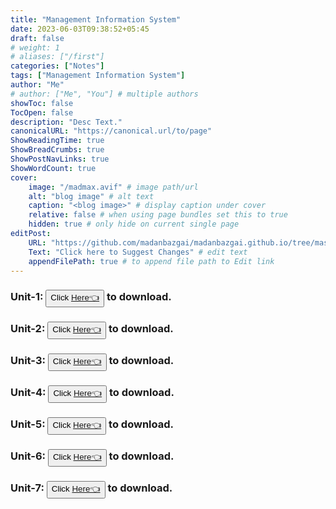 ```yaml
---
title: "Management Information System"
date: 2023-06-03T09:38:52+05:45
draft: false
# weight: 1
# aliases: ["/first"]
categories: ["Notes"]
tags: ["Management Information System"]
author: "Me"
# author: ["Me", "You"] # multiple authors
showToc: false
TocOpen: false
description: "Desc Text."
canonicalURL: "https://canonical.url/to/page"
ShowReadingTime: true
ShowBreadCrumbs: true
ShowPostNavLinks: true
ShowWordCount: true
cover:
    image: "/madmax.avif" # image path/url
    alt: "blog image" # alt text
    caption: "<blog image>" # display caption under cover
    relative: false # when using page bundles set this to true
    hidden: true # only hide on current single page
editPost:
    URL: "https://github.com/madanbazgai/madanbazgai.github.io/tree/master/content/posts/"
    Text: "Click here to Suggest Changes" # edit text
    appendFilePath: true # to append file path to Edit link
---
```

### Unit-1: <button>Click [ Here👈](/notes/management_information_system/MIS-unit-1.pdf)</button> to download.

### Unit-2: <button>Click [ Here👈](/notes/management_information_system/MIS-unit-2.pdf)</button> to download.
### Unit-3: <button>Click [ Here👈](/notes/management_information_system/MIS-unit-3.pdf)</button> to download.
### Unit-4: <button>Click [ Here👈](/notes/management_information_system/MIS-unit-4.pdf)</button> to download.
### Unit-5: <button>Click [ Here👈](/notes/management_information_system/MIS-unit-5.pdf)</button> to download.
### Unit-6: <button>Click [ Here👈](/notes/management_information_system/MIS-unit-6.pdf)</button> to download.
### Unit-7: <button>Click [ Here👈](/notes/management_information_system/MIS-unit-7.pdf)</button> to download.
